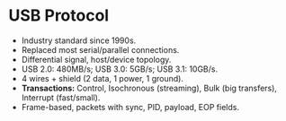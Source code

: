 # USB Protocol

- Industry standard since 1990s.
- Replaced most serial/parallel connections.
- Differential signal, host/device topology.
- USB 2.0: 480MB/s; USB 3.0: 5GB/s; USB 3.1: 10GB/s.
- 4 wires + shield (2 data, 1 power, 1 ground).
- **Transactions:** Control, Isochronous (streaming), Bulk (big transfers), Interrupt (fast/small).
- Frame-based, packets with sync, PID, payload, EOP fields.